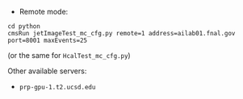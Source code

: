 * Remote mode:
```
cd python
cmsRun jetImageTest_mc_cfg.py remote=1 address=ailab01.fnal.gov port=8001 maxEvents=25
```
(or the same for `HcalTest_mc_cfg.py`)

Other available servers:
* `prp-gpu-1.t2.ucsd.edu`
